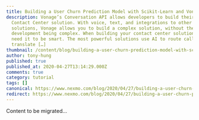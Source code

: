 ```yaml
---
title: Building a User Churn Prediction Model with Scikit-Learn and Vonage
description: Vonage’s Conversation API allows developers to build their own
  Contact Center solution. With voice, text, and integrations to other
  solutions, Vonage allows you to build a complex solution, without the
  development being complex. When building your contact center solution, you
  need it to be smart. The most powerful solutions use AI to route calls,
  translate […]
thumbnail: /content/blog/building-a-user-churn-prediction-model-with-scikit-learn-and-vonage-dr/Blog_Sickit-Learn_Python_1200x600.png
author: tony-hung
published: true
published_at: 2020-04-27T13:14:29.000Z
comments: true
category: tutorial
tags: []
canonical: https://www.nexmo.com/blog/2020/04/27/building-a-user-churn-prediction-model-with-scikit-learn-and-vonage-dr
redirect: https://www.nexmo.com/blog/2020/04/27/building-a-user-churn-prediction-model-with-scikit-learn-and-vonage-dr
---
```


Content to be migrated...
